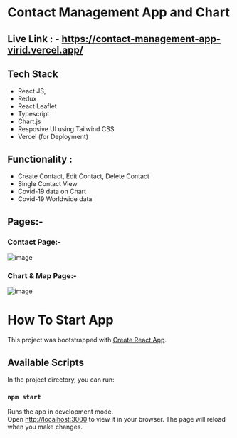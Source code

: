 # Contact Management App and Chart

## Live Link : - https://contact-management-app-virid.vercel.app/

## Tech Stack
- React JS,
- Redux
- React Leaflet
- Typescript
- Chart.js
- Resposive UI using Tailwind CSS
- Vercel (for Deployment)

## Functionality :
- Create Contact, Edit Contact, Delete Contact
- Single Contact View
- Covid-19 data on Chart
- Covid-19 Worldwide data

## Pages:-
### Contact Page:-
![image](https://github.com/VishalBhuse/contact-management-app/assets/101569259/76988acf-efba-4c13-b763-45598a1e65d5)

### Chart & Map Page:-
![image](https://github.com/VishalBhuse/contact-management-app/assets/101569259/88f2b77e-e1d8-4d96-aa15-152496d24815)



# How To Start App
This project was bootstrapped with [Create React App](https://github.com/facebook/create-react-app).
## Available Scripts
In the project directory, you can run:
### `npm start`
Runs the app in development mode.\
Open [http://localhost:3000](http://localhost:3000) to view it in your browser.
The page will reload when you make changes.
